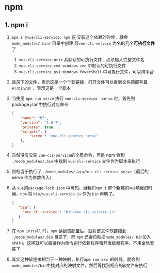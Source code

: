 # npm

## 1. npm i
1. `npm i @vue/cli-service`，`npm` 在 安装这个依赖的时候，就会`node_modules/.bin/` 目录中创建 好`vue-cli-service` 为名的几个**可执行文件**了
   1. `vue-cli-service`: `unix` 系默认的可执行文件，必须输入完整文件名
   2. `vue-cli-service.cmd`: `windows cmd` 中默认的可执行文件
   3. `vue-cli-service.ps1`: `Windows PowerShell` 中可执行文件，可以跨平台

2. 目录下的文件，表示这是一个个软链接，打开文件可以看到文件顶部写着` #!/bin/sh` ，表示这是一个脚本
3. 当使用 `npm run serve` 执行 `vue-cli-service  serve` 时，首先到 package.json中执行对应命令
    ```json
    {
        "name": "h5",
        "version": "1.0.7",
        "private": true,
        "scripts": {
            "serve": "vue-cli-service serve"
        },
    }
    ```
4. 虽然没有安装 `vue-cli-service`的全局命令，但是 npm 会到 `./node_modules/.bin` 中找到 `vue-cli-service` 文件作为脚本来执行
5. 则相当于执行了 `./node_modules/.bin/vue-cli-service serve`（最后的 serve 作为参数传入）
6. 从 `vue`的`package-lock.json` 中可知，当我们`npm i` 整个新建的`vue`项目的时候，`npm` 将 `bin/vue-cli-service.js` 作为 `bin` 声明了。
   ```json
   {
      "bin": {
        "vue-cli-service": "bin/vue-cli-service.js"
      }
   }
   ```
7. 在 `npm install` 时，`npm` 读到该配置后，就将该文件软链接到 `./node_modules/.bin` 目录下，而 `npm` 还会自动把`node_modules/.bin`加入`$PATH`，这样就可以直接作为命令运行依赖程序和开发依赖程序，不用全局安装了
8. 其实这种软连接相当于一种映射，执行`npm run xxx `的时候，就会到 `node_modules/bin`中找对应的映射文件，然后再找到相应的js文件来执行
